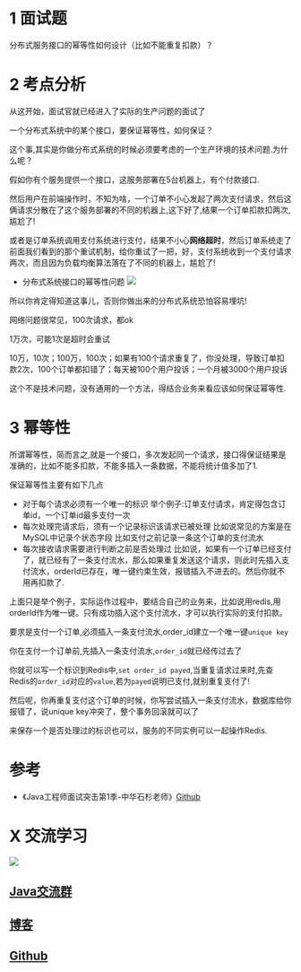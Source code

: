# 1 面试题

分布式服务接口的幂等性如何设计（比如不能重复扣款）？

# 2 考点分析

从这开始，面试官就已经进入了实际的生产问题的面试了

一个分布式系统中的某个接口，要保证幂等性，如何保证？

这个事,其实是你做分布式系统的时候必须要考虑的一个生产环境的技术问题.为什么呢？

假如你有个服务提供一个接口，这服务部署在5台机器上，有个付款接口.

然后用户在前端操作时，不知为啥，一个订单不小心发起了两次支付请求，然后这俩请求分散在了这个服务部署的不同的机器上,这下好了,结果一个订单扣款扣两次,尴尬了!

或者是订单系统调用支付系统进行支付，结果不小心**网络超时**，然后订单系统走了前面我们看到的那个重试机制，给你重试了一把，好，支付系统收到一个支付请求两次，而且因为负载均衡算法落在了不同的机器上，尴尬了!

- 分布式系统接口的幂等性问题
![](https://ask.qcloudimg.com/http-save/1752328/b495fb7ej5.png)

所以你肯定得知道这事儿，否则你做出来的分布式系统恐怕容易埋坑!

网络问题很常见，100次请求，都ok

1万次，可能1次是超时会重试

10万，10次；100万，100次；如果有100个请求重复了，你没处理，导致订单扣款2次，100个订单都扣错了；每天被100个用户投诉；一个月被3000个用户投诉

这个不是技术问题，没有通用的一个方法，得结合业务来看应该如何保证幂等性.

# 3 幂等性

所谓幂等性，简而言之,就是一个接口，多次发起同一个请求，接口得保证结果是准确的，比如不能多扣款，不能多插入一条数据，不能将统计值多加了1.

保证幂等性主要有如下几点

- 对于每个请求必须有一个唯一的标识
举个例子:订单支付请求，肯定得包含订单id，一个订单id最多支付一次
- 每次处理完请求后，须有一个记录标识该请求已被处理
比如说常见的方案是在MySQL中记录个状态字段
比如支付之前记录一条这个订单的支付流水
- 每次接收请求需要进行判断之前是否处理过
比如说，如果有一个订单已经支付了，就已经有了一条支付流水，那么如果重复发送这个请求，则此时先插入支付流水，orderId已存在，唯一键约束生效，报错插入不进去的。然后你就不用再扣款了.

上面只是举个例子，实际运作过程中，要结合自己的业务来，比如说用redis,用orderId作为唯一键。只有成功插入这个支付流水，才可以执行实际的支付扣款。

要求是支付一个订单,必须插入一条支付流水,order\_id建立一个唯一键`unique key`

你在支付一个订单前,先插入一条支付流水,`order_id`就已经传过去了

你就可以写一个标识到Redis中,`set order_id payed`,当重复请求过来时,先查Redis的`order_id`对应的`value`,若为`payed`说明已支付,就别重复支付了!

然后呢，你再重复支付这个订单的时候，你写尝试插入一条支付流水，数据库给你报错了，说unique key冲突了，整个事务回滚就可以了

来保存一个是否处理过的标识也可以，服务的不同实例可以一起操作Redis.

# 参考

- 《Java工程师面试突击第1季-中华石杉老师》[Github](https://github.com/Wasabi1234)


# X 交流学习
![](https://img-blog.csdnimg.cn/20190504005601174.jpg)
## [Java交流群](https://jq.qq.com/?_wv=1027&k=5UB4P1T)
## [博客](https://blog.csdn.net/qq_33589510)
## [Github](https://github.com/Wasabi1234)